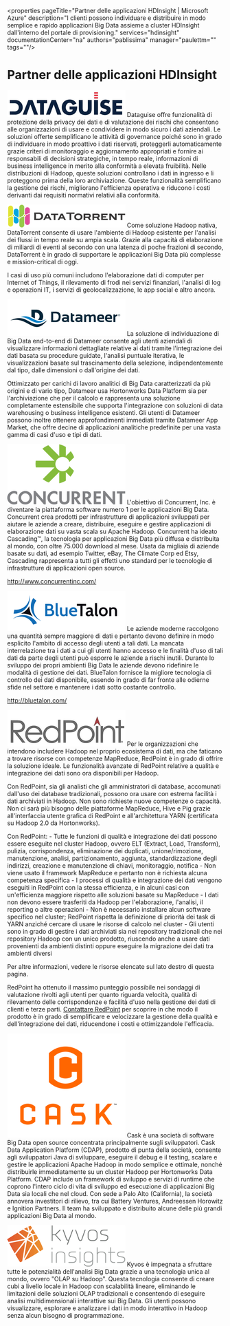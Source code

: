 <properties pageTitle="Partner delle applicazioni HDInsight | Microsoft Azure" description="I clienti possono individuare e distribuire in modo semplice e rapido applicazioni Big Data assieme a cluster HDInsight dall'interno del portale di provisioning." services="hdinsight" documentationCenter="na" authors="pablissima" manager="paulettm="" tags=""/>
<tags 
	ms.service="hdinsight"
	ms.devlang="na"
	ms.topic="article"
	ms.tgt_pltfrm="na"
	ms.workload="na"
	ms.date="09/25/2015"
	ms.author="paulettm"/>
# Partner delle applicazioni HDInsight

![](media/hdinsight-application-partners/dataguise1.png) Dataguise offre funzionalità di protezione della privacy dei dati e di valutazione dei rischi che consentono alle organizzazioni di usare e condividere in modo sicuro i dati aziendali. Le soluzioni offerte semplificano le attività di governance poiché sono in grado di individuare in modo proattivo i dati riservati, proteggerli automaticamente grazie criteri di monitoraggio e aggiornamento appropriati e fornire ai responsabili di decisioni strategiche, in tempo reale, informazioni di business intelligence in merito alla conformità a elevata fruibilità. Nelle distribuzioni di Hadoop, queste soluzioni controllano i dati in ingresso e li proteggono prima della loro archiviazione. Queste funzionalità semplificano la gestione dei rischi, migliorano l'efficienza operativa e riducono i costi derivanti dai requisiti normativi relativi alla conformità.

![](media/hdinsight-application-partners/datatorrent2.png) Come soluzione Hadoop nativa, DataTorrent consente di usare l'ambiente di Hadoop esistente per l'analisi dei flussi in tempo reale su ampia scala. Grazie alla capacità di elaborazione di miliardi di eventi al secondo con una latenza di poche frazioni di secondo, DataTorrent è in grado di supportare le applicazioni Big Data più complesse e mission-critical di oggi.

I casi di uso più comuni includono l'elaborazione dati di computer per Internet of Things, il rilevamento di frodi nei servizi finanziari, l'analisi di log e operazioni IT, i servizi di geolocalizzazione, le app social e altro ancora.

![](media/hdinsight-application-partners/datameer3.png) La soluzione di individuazione di Big Data end-to-end di Datameer consente agli utenti aziendali di visualizzare informazioni dettagliate relative ai dati tramite l'integrazione dei dati basata su procedure guidate, l'analisi puntuale iterativa, le visualizzazioni basate sul trascinamento della selezione, indipendentemente dal tipo, dalle dimensioni o dall'origine dei dati.

Ottimizzato per carichi di lavoro analitici di Big Data caratterizzati da più origini e di vario tipo, Datameer usa Hortonworks Data Platform sia per l'archiviazione che per il calcolo e rappresenta una soluzione completamente estensibile che supporta l'integrazione con soluzioni di data warehousing o business intelligence esistenti. Gli utenti di Datameer possono inoltre ottenere approfondimenti immediati tramite Datameer App Market, che offre decine di applicazioni analitiche predefinite per una vasta gamma di casi d'uso e tipi di dati.

![](media/hdinsight-application-partners/concurrent4.png) L'obiettivo di Concurrent, Inc. è diventare la piattaforma software numero 1 per le applicazioni Big Data. Concurrent crea prodotti per infrastrutture di applicazioni sviluppati per aiutare le aziende a creare, distribuire, eseguire e gestire applicazioni di elaborazione dati su vasta scala su Apache Hadoop. Concurrent ha ideato Cascading™, la tecnologia per applicazioni Big Data più diffusa e distribuita al mondo, con oltre 75.000 download al mese. Usata da migliaia di aziende basate su dati, ad esempio Twitter, eBay, The Climate Corp ed Etsy, Cascading rappresenta a tutti gli effetti uno standard per le tecnologie di infrastrutture di applicazioni open source.

http://www.concurrentinc.com/

![](media/hdinsight-application-partners/bluetalon5.png) Le aziende moderne raccolgono una quantità sempre maggiore di dati e pertanto devono definire in modo esplicito l'ambito di accesso degli utenti a tali dati. La mancata interrelazione tra i dati a cui gli utenti hanno accesso e le finalità d'uso di tali dati da parte degli utenti può esporre le aziende a rischi inutili. Durante lo sviluppo dei propri ambienti Big Data le aziende devono ridefinire le modalità di gestione dei dati. BlueTalon fornisce la migliore tecnologia di controllo dei dati disponibile, essendo in grado di far fronte alle odierne sfide nel settore e mantenere i dati sotto costante controllo.

http://bluetalon.com/

![](media/hdinsight-application-partners/redpoint6.png) Per le organizzazioni che intendono includere Hadoop nel proprio ecosistema di dati, ma che faticano a trovare risorse con competenze MapReduce, RedPoint è in grado di offrire la soluzione ideale. Le funzionalità avanzate di RedPoint relative a qualità e integrazione dei dati sono ora disponibili per Hadoop.

Con RedPoint, sia gli analisti che gli amministratori di database, accomunati dall'uso dei database tradizionali, possono ora usare con estrema facilità i dati archiviati in Hadoop. Non sono richieste nuove competenze o capacità. Non ci sarà più bisogno delle piattaforme MapReduce, Hive e Pig grazie all'interfaccia utente grafica di RedPoint e all'architettura YARN (certificata su Hadoop 2.0 da Hortonworks).

Con RedPoint: - Tutte le funzioni di qualità e integrazione dei dati possono essere eseguite nel cluster Hadoop, ovvero ELT (Extract, Load, Transform), pulizia, corrispondenza, eliminazione dei duplicati, unione/rimozione, manutenzione, analisi, partizionamento, aggiunta, standardizzazione degli indirizzi, creazione e manutenzione di chiavi, monitoraggio, notifica - Non viene usato il framework MapReduce e pertanto non è richiesta alcuna competenza specifica - I processi di qualità e integrazione dei dati vengono eseguiti in RedPoint con la stessa efficienza, e in alcuni casi con un'efficienza maggiore rispetto alle soluzioni basate su MapReduce - I dati non devono essere trasferiti da Hadoop per l'elaborazione, l'analisi, il reporting o altre operazioni - Non è necessario installare alcun software specifico nel cluster; RedPoint rispetta la definizione di priorità dei task di YARN anziché cercare di usare le risorse di calcolo nel cluster - Gli utenti sono in grado di gestire i dati archiviati sia nei repository tradizionali che nei repository Hadoop con un unico prodotto, riuscendo anche a usare dati provenienti da ambienti distinti oppure eseguire la migrazione dei dati tra ambienti diversi

Per altre informazioni, vedere le risorse elencate sul lato destro di questa pagina.

RedPoint ha ottenuto il massimo punteggio possibile nei sondaggi di valutazione rivolti agli utenti per quanto riguarda velocità, qualità di rilevamento delle corrispondenze e facilità d'uso nella gestione dei dati di clienti e terze parti. [Contattare RedPoint](http://www.redpoint.net/Products/BigData.aspx) per scoprire in che modo il prodotto è in grado di semplificare e velocizzare la gestione della qualità e dell'integrazione dei dati, riducendone i costi e ottimizzandole l'efficacia.

![](media/hdinsight-application-partners/cask7.png) Cask è una società di software Big Data open source concentrata principalmente sugli sviluppatori. Cask Data Application Platform (CDAP), prodotto di punta della società, consente agli sviluppatori Java di sviluppare, eseguire il debug e il testing, scalare e gestire le applicazioni Apache Hadoop in modo semplice e ottimale, nonché distribuirle immediatamente su un cluster Hadoop per Hortonworks Data Platform. CDAP include un framework di sviluppo e servizi di runtime che coprono l'intero ciclo di vita di sviluppo ed esecuzione di applicazioni Big Data sia locali che nel cloud. Con sede a Palo Alto (California), la società annovera investitori di rilievo, tra cui Battery Ventures, Andreessen Horowitz e Ignition Partners. Il team ha sviluppato e distribuito alcune delle più grandi applicazioni Big Data al mondo.

![](media/hdinsight-application-partners/kyvos8.png) Kyvos è impegnata a sfruttare tutte le potenzialità dell'analisi Big Data grazie a una tecnologia unica al mondo, ovvero "OLAP su Hadoop". Questa tecnologia consente di creare cubi a livello locale in Hadoop con scalabilità lineare, eliminando le limitazioni delle soluzioni OLAP tradizionali e consentendo di eseguire analisi multidimensionali interattive sui Big Data. Gli utenti possono visualizzare, esplorare e analizzare i dati in modo interattivo in Hadoop senza alcun bisogno di programmazione.

<!---HONumber=Oct15_HO1-->